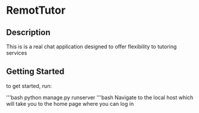 # RemotTutor

## Description
This is is a real chat application designed to offer flexibility to tutoring services

## Getting Started
to get started, run:

'''bash
python manage.py runserver
'''bash
Navigate to the local host which will take you to the home page where you can log in



